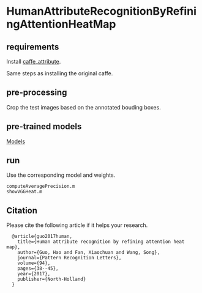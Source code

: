 # HumanAttributeRecognitionByRefiningAttentionHeatMap

## requirements

Install [caffe\_attribute](https://github.com/hguosc/caffe_attribute).

Same steps as installing the original caffe.

## pre-processing

Crop the test images based on the annotated bouding boxes.

## pre-trained models

[Models](https://cse.sc.edu/~hguo/sources/attribute_models.zip)

## run

Use the corresponding model and weights.

```
computeAveragePrecision.m
showVGGHeat.m
```

## Citation

Please cite the following article if it helps your research.

```
  @article{guo2017human,
    title={Human attribute recognition by refining attention heat map},
    author={Guo, Hao and Fan, Xiaochuan and Wang, Song},
    journal={Pattern Recognition Letters},
    volume={94},
    pages={38--45},
    year={2017},
    publisher={North-Holland}
  }
```
